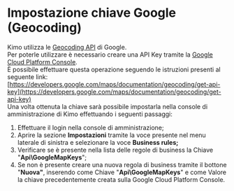 # Impostazione chiave Google \(Geocoding\)

Kimo utilizza le [Geocoding API](https://developers.google.com/maps/documentation/geolocation/intro) di Google.  
Per poterle utilizzare è necessario creare una API Key tramite la [Google Cloud Platform Console](https://console.cloud.google.com/google/maps-apis).   
È possibile effettuare questa operazione seguendo le istruzioni presenti al seguente link:  
[https://developers.google.com/maps/documentation/geocoding/get-api-key](https://developers.google.com/maps/documentation/geocoding/get-api-key)  
Una volta ottenuta la chiave sarà possibile impostarla nella console di amministrazione di Kimo effettuando i seguenti passaggi:

1. Effettuare il login nella console di amministrazione;
2. Aprire la sezione **Impostazioni** tramite la voce presente nel menu laterale di sinistra e selezionare la voce **Business rules;**
3. Verificare se è presente nella lista delle regole di business la Chiave "**Api\GoogleMapKeys**";
4. Se non è presente creare una nuova regola di business tramite il bottone "**Nuova"**, inserendo come Chiave "**Api\GoogleMapKeys**" e come Valore la chiave precedentemente creata sulla Google Cloud Platform Console.



